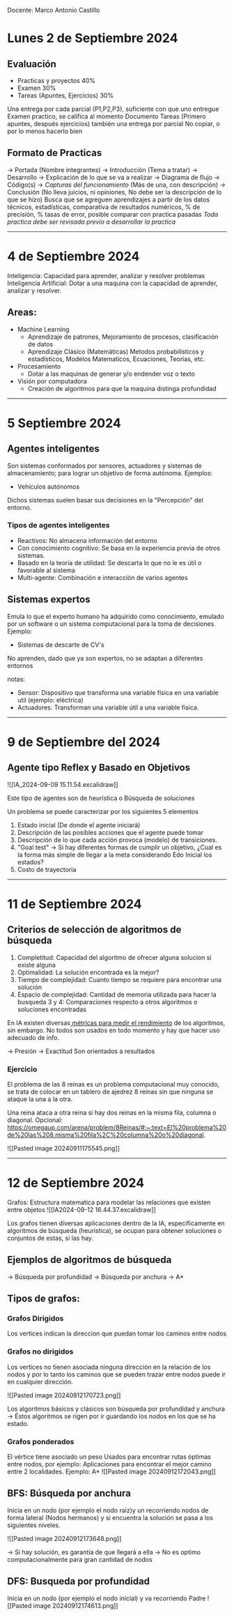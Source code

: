 Docente: Marco Antonio Castillo
# Lunes 2 de Septiembre 2024
## Evaluación
- Practicas y proyectos 40%
- Examen 30%
- Tareas (Apuntes, Ejercicios) 30%

Una entrega por cada parcial (P1,P2,P3), suficiente con que uno entregue
Examen practico, se califica al momento
Documento Tareas (Primero apuntes, después ejercicios) también una entrega por parcial
No copiar, o por lo menos hacerlo bien

## Formato de Practicas
-> Portada
	(Nombre integrantes)
-> Introducción
	(Tema a tratar)
-> Desarrollo
	-> Explicación de lo que se va a realizar
	-> Diagrama de flujo
	-> Código(s)
	-> _Capturas del funcionamiento_ (Más de una, con descripción)
-> Conclusión (No lleva juicios, ni opiniones, No debe ser la descripción de lo que se hizo)
	Busca que se agreguen aprendizajes a partir de los datos técnicos, estadísticas, comparativa de resultados numéricos, % de precisión, % tasas de error, posible comparar con practica pasadas
 *Toda practica debe ser revisada previo a desarrollar la practica*

-- -
# 4 de Septiembre 2024

Inteligencia: Capacidad para aprender, analizar y resolver problemas
Inteligencia Artificial: Dotar a una maquina con la capacidad de aprender, analizar y resolver.

## Areas:
- Machine Learning
	- Aprendizaje de patrones, Mejoramiento de procesos, clasificación de datos
	- Aprendizaje Clásico (Matemáticas) Metodos probabilisticos y estadísticos, Modelos Matematicos, Ecuaciones, Teorias, etc.
- Procesamiento
	- Dotar a las maquinas de generar y/o endender voz o texto
- Visión por computadora
	- Creación de algoritmos para que la maquina distinga profundidad


---
# 5 Septiembre 2024

## Agentes inteligentes
Son sistemas conformados por sensores, actuadores y sistemas de almacenamiento; para lograr un objetivo de forma autónoma.
Ejemplos: 
- Vehículos autónomos

Dichos sistemas suelen basar sus decisiones en la "Percepción" del entorno.
 
### Tipos de agentes inteligentes
- Reactivos: No almacena información del entorno
- Con conocimiento cognitivo: Se basa en la experiencia previa de otros sistemas.
- Basado en la teoría de utilidad: Se descarta lo que no le es útil o favorable al sistema
- Multi-agente: Combinación e interacción de varios agentes


## Sistemas expertos
Emula lo que el experto humano ha adquirido como conocimiento, emulado por un software o un sistema computacional para la toma de decisiones.
Ejemplo:
- Sistemas de descarte de CV's

No aprenden, dado que ya son expertos, no se adaptan a diferentes entornos


notas:
- Sensor: Dispositivo que transforma una variable física en una variable util (ejemplo: eléctrica) 
- Actuadores: Transforman una variable útil a una variable física.

---
# 9 de Septiembre del 2024
## Agente tipo Reflex y Basado en Objetivos

![[IA_2024-09-09 15.11.54.excalidraw]]

Este tipo de agentes son de heurística o Búsqueda de soluciones

Un problema se puede caracterizar por los siguientes 5 elementos
1. Estado inicial (De donde el agente iniciará)
2. Descripción de las posibles acciones que el agente puede tomar
3. Descripción de lo que cada acción provoca (modelo) de transiciones.
4. "Goal test" -> Si hay diferentes formas de cumplir un objetivo, ¿Cual es la forma más simple de llegar a la meta considerando Edo Inicial los estados?
5. Costo de trayectoria

---
#  11 de Septiembre 2024
## Criterios de selección de algoritmos de búsqueda
1) Completitud: Capacidad del algoritmo de ofrecer alguna solucion si existe alguna
2) Optimalidad: La solución encontrada es la mejor?
3) Tiempo de complejidad: Cuanto tiempo se requiere para encontrar una solución
4) Espacio de complejidad: Cantidad de memoria utilizada para hacer la busqueda
3 y 4: Comparaciones respecto a otros algoritmos o soluciones encontradas

En IA existen diversas<u> métricas para medir el rendimiento</u> de los algoritmos, sin embargo. No todos son usados en todo momento y hay que hacer uso adecuado de info.

-> Presión 
-> Exactitud
Son orientados a resultados

### Ejercicio
El problema de las 8 reinas es un problema computacional muy conocido, se trata de colocar en un tablero de ajedrez 8 reinas sin que ninguna se ataque la una a la otra.

Una reina ataca a otra reina si hay dos reinas en la misma fila, columna o diagonal.
Opcional: https://omegaup.com/arena/problem/8Reinas/#:~:text=El%20problema%20de%20las%208,misma%20fila%2C%20columna%20o%20diagonal.

![[Pasted image 20240911175545.png]]

---
# 12 de Septiembre 2024
Grafos: Estructura matematica para modelar las relaciones que existen entre objetos
![[IA2024-09-12 16.44.37.excalidraw]]

Los grafos tienen diversas aplicaciones dentro de la IA, específicamente en algoritmos de búsqueda (heuristica),
se ocupan para obtener soluciones o conjuntos de estas, si las hay.

## Ejemplos de algoritmos de búsqueda
-> Búsqueda por profundidad
-> Búsqueda por anchura
-> A*

## Tipos de grafos:
### Grafos Dirigidos
Los vertices indican la direccion que puedan tomar los caminos entre nodos

### Grafos no dirigidos
Los vertices no tienen asociada ninguna dirección en la relación de los nodos y por lo tanto los caminos que se pueden trazar entre nodos puede ir en cualquier dirección.

![[Pasted image 20240912170723.png]]

Los algoritmos básicos y clásicos son búsqueda por profundidad y anchura
-> Éstos algoritmos se rigen por ir guardando los nodos en los que se ha estado.
### Grafos ponderados
El vértice tiene asociado un peso
Usados para encontrar rutas óptimas entre nodos, por ejemplo: Aplicaciones para encontrar el mejor camino entre 2 localidades.
Ejemplo: A*
![[Pasted image 20240912172043.png]]


## BFS: Búsqueda por anchura
Inicia en un nodo (por ejemplo el nodo raiz)y un recorriendo nodos de forma lateral (Nodos hermanos) y si encuentra la solución se pasa a los siguientes niveles.

![[Pasted image 20240912173648.png]]

-> Si hay solución, es garantía de que llegará a ella
-> No es optimo computacionalmente para gran cantidad de nodos


## DFS: Busqueda por profundidad
Inicia en un nodo (por ejemplo el nodo inicial) y va recorriendo Padre
![[Pasted image 20240912174613.png]]